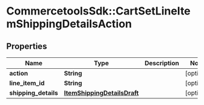 # CommercetoolsSdk::CartSetLineItemShippingDetailsAction

## Properties
Name | Type | Description | Notes
------------ | ------------- | ------------- | -------------
**action** | **String** |  | [optional] 
**line_item_id** | **String** |  | [optional] 
**shipping_details** | [**ItemShippingDetailsDraft**](ItemShippingDetailsDraft.md) |  | [optional] 

